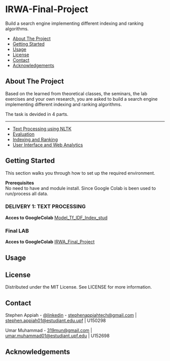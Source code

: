 # IRWA-Final-Project
Build a search engine implementing different indexing and ranking algorithms.

<!-- TOC depthFrom:2 depthTo:6 withLinks:1 updateOnSave:1 orderedList:0 -->

- [About The Project](#about-the-project)
- [Getting Started](#getting-started)
- [Usage](#usage)
- [License](#license)
- [Contact](#contact)
- [Acknowledgements](#acknowledgements)

<!-- /TOC -->

## About The Project

Based on the learned from theoretical classes, the seminars, the lab exercises and your own
research, you are asked to build a search engine implementing different indexing and
ranking algorithms.

The task is devided in 4 parts. 

***
* [Text Processing using NLTK](https://www.datacamp.com/community/tutorials/text-analytics-beginners-nltk)
* [Evaluation]()
* [Indexing and Ranking]()
* [User Interface and Web Analytics]()


## Getting Started

This section walks you through how to set up the required environment.

**Prerequisites**<br>
No need to have and module install. Since Google Colab is been used to run/process all data.

### DELIVERY  1: TEXT PROCESSING

**Acces to GoogleColab**
[Model_Tf_IDF_Index_stud](https://drive.google.com/drive/folders/17JuFBoRV_CTMNBXbjcBao1QvwXejlEid?usp=sharing)

### Final LAB
**Acces to GoogleColab**
[IRWA_Final_Project](https://drive.google.com/drive/folders/19_MAR5n6FGiqKbTv6uYZTmFDAD8XcqjT?usp=sharing)

## Usage

## License

Distributed under the MIT License. See LICENSE for more information.

## Contact

Stephen Appiah - [@linkedin](https://www.linkedin.com/in/stephenappiahtech/) - stephenappiahtech@gmail.com | stephen.appiah01@estudiant.edu.upf | U150298

Umar Muhammad - 319mun@gmail.com | umar.muhammad01@estudiant.upf.edu | U152698

## Acknowledgements

